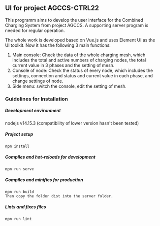 ## UI for project AGCCS-CTRL22

This programm aims to develop the user interface for the Combined Charging System from project AGCCS. A supporting server program is needed for regular operation.

The whole work is developed based on Vue.js and uses Element UI as the UI toolkit. Now it has the following 3 main functions:

1. Main console: Check the data of the whole charging mesh, which includes the total and active numbers of charging nodes, the total current value in 3 phases and the setting of mesh.
2. Console of node: Check the status of every node, which includes the settings, connection and status and current value in each phase, and change settings of node.
3. Side menu: switch the console, edit the setting of mesh.

### Guidelines for Installation


##### Development environment
nodejs v14.15.3 (compatibility of lower version hasn't been tested)

##### Project setup
```
npm install
```
##### Compiles and hot-reloads for development
```
npm run serve
```
##### Compiles and minifies for production
```
npm run build
Then copy the folder dist into the server folder.
```
##### Lints and fixes files
```
npm run lint
```
